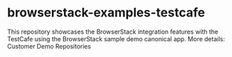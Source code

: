 # browserstack-examples-testcafe

This repository showcases the BrowserStack integration features with the TestCafe using the BrowserStack sample demo canonical app. More details: Customer Demo Repositories
